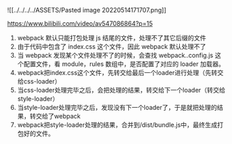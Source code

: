 ![[../../../../ASSETS/Pasted image 20220514171707.png]]

https://www.bilibili.com/video/av547086864?p=15

1. webpack 默认只能打包处理 js 结尾的文件，处理不了其它后缀的文件
2. 由于代码中包含了 index.css 这个文件，因此 webpack 默认处理不了
3. 当 webpack 发现某个文件处理不了的时候，会查找 webpack..config.js 这个配置文件，看 module，rules 数组中，是否配置了对应的 loader 加载器。
4. webpack把index.css这个文件，先转交给最后一个loader进行处理（先转交给css-loader）
5. 当css-loader处理完毕之后，会把处理的结果，转交给下一个loader（转交给style-loader）
6. 当style-loader处理完毕之后，发现没有下一个loader了，于是就把处理的结果，转交给了webpack
7. webpack把style-loader处理的结果，合并到/dist/bundle.js中，最终生成打包好的文件。

